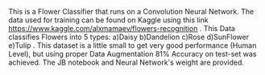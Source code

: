 This is a Flower Classifier that runs on a Convolution Neural Network. The data used for training can be found on Kaggle using this link https://www.kaggle.com/alxmamaev/flowers-recognition . This Data classifies Flowers into 5 types: a)Daisy b)Dandelion c)Rose d)SunFlower e)Tulip . This dataset is a little small to get very good performance (Human Level), but using proper Data Augmentation 81% Accuracy on test-set was achieved. The JB notebook and Neural Network's weight are provided.
